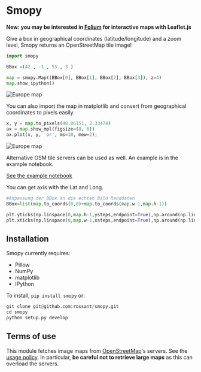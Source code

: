 Smopy
=====

**New: you may be interested in [Folium](https://github.com/wrobstory/folium) for interactive maps with Leaflet.js**

Give a box in geographical coordinates (latitude/longitude) and a zoom level, Smopy returns an OpenStreetMap tile image!

```python
import smopy

BBox =(42., -1., 55., 3.)

map = smopy.Map((BBox[0], BBox[1], BBox[2], BBox[3]), z=4)
map.show_ipython()
```
![Europe map](examples/europe.png)

You can also import the map in matplotlib and convert from geographical coordinates to pixels easily.

```python
x, y = map.to_pixels(48.86151, 2.33474)
ax = map.show_mpl(figsize=(8, 6))
ax.plot(x, y, 'or', ms=10, mew=2);
```
![Europe map](examples/europe2.png)

Alternative OSM tile servers can be used as well. An example is in the example notebook.

[See the example notebook](http://nbviewer.ipython.org/github/rossant/smopy/blob/master/examples/example1.ipynb)

You can get axis with the Lat and Long.
```python
#Anpassung der BBox an die echten Bild Randdaten
BBox=list(map.to_coords(0,0)+map.to_coords(map.w-1,map.h-1))

plt.yticks(np.linspace(0,map.h-1,ysteps,endpoint=True),np.around(np.linspace(BBox[0],BBox[2],ysteps,endpoint=True),decimals=4))
plt.xticks(np.linspace(0,map.w-1,xsteps,endpoint=True),np.around(np.linspace(BBox[1],BBox[3],xsteps,endpoint=True),decimals=4))
```

## Installation

Smopy currently requires:

* Pillow
* NumPy
* matplotlib
* IPython

To install, `pip install smopy` or:

```python
git clone git@github.com:rossant/smopy.git
cd smopy
python setup.py develop
```


## Terms of use

This module fetches image maps from [OpenStreetMap](http://www.openstreetmap.org/)'s servers. See the [usage policy](http://wiki.openstreetmap.org/wiki/Tile_usage_policy). In particular, **be careful not to retrieve large maps** as this can overload the servers.


